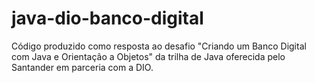 # java-dio-banco-digital
Código produzido como resposta ao desafio "Criando um Banco Digital com Java e Orientação a Objetos" da trilha de Java oferecida pelo Santander em parceria com a DIO.
